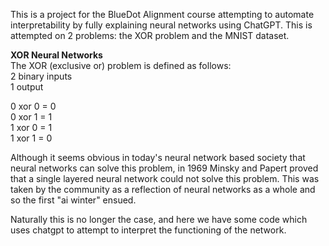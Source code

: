 This is a project for the BlueDot Alignment course attempting to automate interpretability by fully explaining neural networks using ChatGPT.
This is attempted on 2 problems: the XOR problem and the MNIST dataset.

**XOR Neural Networks**  
The XOR (exclusive or) problem is defined as follows:  
2 binary inputs   
1 output  

0 xor 0 = 0  
0 xor 1 = 1  
1 xor 0 = 1  
1 xor 1 = 0  

Although it seems obvious in today's neural network based society that neural networks can solve this problem, in 1969 Minsky and Papert proved that a single layered neural network could not solve this problem. This was taken by the community as a reflection of neural networks as a whole and so the first "ai winter" ensued. 

Naturally this is no longer the case, and here we have some code which uses chatgpt to attempt to interpret the functioning of the network.
